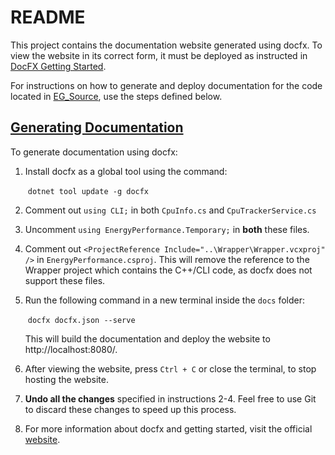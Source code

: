 # README

This project contains the documentation website generated using docfx. To view the website in its correct form, it must be deployed as instructed in [DocFX Getting Started](https://dotnet.github.io/docfx/index.html).

For instructions on how to generate and deploy documentation for the code located in [EG_Source](https://github.com/guardsense/EG_Source), use the steps defined below.

## <u>Generating Documentation</u>

To generate documentation using docfx:

1. Install docfx as a global tool using the command:

   ​	`dotnet tool update -g docfx`

2. Comment out `using CLI;` in both `CpuInfo.cs` and `CpuTrackerService.cs`

3. Uncomment `using EnergyPerformance.Temporary;` in **both** these files.

4. Comment out `<ProjectReference Include="..\Wrapper\Wrapper.vcxproj" />` in `EnergyPerformance.csproj`.
   This will remove the reference to the Wrapper project which contains the C++/CLI code, as docfx does not support these
   files.

5. Run the following command in a new terminal inside the `docs` folder:

   ​	`docfx docfx.json --serve`

   This will build the documentation and deploy the website to http://localhost:8080/.

6. After viewing the website, press `Ctrl + C` or close the terminal, to stop hosting the website.

7. **Undo all the changes** specified in instructions 2-4. Feel free to use Git to discard these changes to speed up this process.

8. For more information about docfx and getting started, visit the official [website](https://dotnet.github.io/docfx/index.html).








